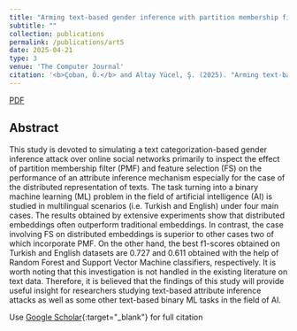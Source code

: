 ```yaml
---
title: "Arming text-based gender inference with partition membership filtering and feature selection for online social network users"
subtitle: ""
collection: publications
permalink: /publications/art5
date: 2025-04-21
type: 3
venue: 'The Computer Journal'
citation: '<b>Çoban, Ö.</b> and Altay Yücel, Ş. (2025). "Arming text-based gender inference with partition membership filtering and feature selection for online social network users". <i>The Computer Journal</i>, xx(x), xx-xx.'
---
```

[PDF](https://academic.oup.com/comjnl/advance-article/doi/10.1093/comjnl/bxaf032/8116799?utm_source=authortollfreelink&utm_campaign=comjnl&utm_medium=email&guestAccessKey=c8255676-c0ae-4c84-be2f-dc6734bfd7b3)

## Abstract
This study is devoted to simulating a text categorization-based gender inference attack over online social networks primarily to inspect the effect of partition membership filter (PMF) and feature selection (FS) on the performance of an attribute inference mechanism especially for the case of the distributed representation of texts. The task turning into a binary machine learning (ML) problem in the field of artificial intelligence (AI) is studied in multilingual scenarios (i.e. Turkish and English) under four main cases. The results obtained by extensive experiments show that distributed embeddings often outperform traditional embeddings. In contrast, the case involving FS on distributed embeddings is superior to other cases two of which incorporate PMF. On the other hand, the best f1-scores obtained on Turkish and English datasets are 0.727 and 0.611 obtained with the help of Random Forest and Support Vector Machine classifiers, respectively. It is worth noting that this investigation is not handled in the existing literature on text data. Therefore, it is believed that the findings of this study will provide useful insight for researchers studying text-based attribute inference attacks as well as some other text-based binary ML tasks in the field of AI.

Use [Google Scholar](https://scholar.google.com/scholar?){:target="_blank"} for full citation
